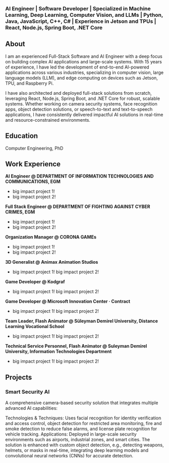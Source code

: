 ### AI Engineer | Software Developer | Specialized in Machine Learning, Deep Learning, Computer Vision, and LLMs | Python, Java, JavaScript, C++, C# | Experience in Jetson and TPUs | React, Node.js, Spring Boot, .NET Core

## About
I am an experienced Full-Stack Software and AI Engineer with a deep focus on building complex AI applications and large-scale systems. With 15 years of experience, I have led the development of end-to-end AI-powered applications across various industries, specializing in computer vision, large language models (LLM), and edge computing on devices such as Jetson, TPU, and Raspberry Pi.

I have also architected and deployed full-stack solutions from scratch, leveraging React, Node.js, Spring Boot, and .NET Core for robust, scalable systems. Whether working on camera security systems, face recognition apps, object detection solutions, or speech-to-text and text-to-speech applications, I have consistently delivered impactful AI solutions in real-time and resource-constrained environments.


## Education
Computer Engineering, PhD
## Work Experience
**AI Engineer @ DEPARTMENT OF INFORMATION TECHNOLOGIES AND COMMUNICATIONS, EGM**
- big impact project 1!
- big impact project 2!
  
**Full Stack Engineer @ DEPARTMENT OF FIGHTING AGAINST CYBER CRIMES, EGM**
- big impact project 1!
- big impact project 2!
  
**Organization Manager @ CORONA GAMEs**
- big impact project 1!
- big impact project 2!
  
**3D Generalist @ Animax Animation Studios**
- big impact project 1!
  big impact project 2!
  
**Game Developer @ Kodgraf**
- big impact project 1!
  big impact project 2!
  
**Game Developer @ Microsoft Innovation Center · Contract** 
- big impact project 1!
  big impact project 2!
  
**Team Leader, Flash Animator @ Süleyman Demirel University, Distance Learning Vocational School**
- big impact project 1!
  big impact project 2!
  
**Technical Service Personnel, Flash Animator @ Suleyman Demirel University, Information Technologies Department**
- big impact project 1!
  big impact project 2!
  
## Projects
### Smart Security AI
A comprehensive camera-based security solution that integrates multiple advanced AI capabilities:

Technologies & Techniques: 
Uses facial recognition for identity verification and access control, object detection for restricted area monitoring, fire and smoke detection to reduce false alarms, and license plate recognition for vehicle tracking.
Applications: Deployed in large-scale security environments such as airports, industrial zones, and smart cities. The solution is enhanced with custom object detection, e.g., detecting weapons, helmets, or masks in real-time, integrating deep learning models and convolutional neural networks (CNNs) for accurate detection.
